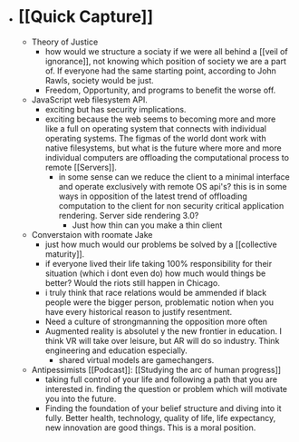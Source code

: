 - # [[Quick Capture]]
    - Theory of Justice
        - how would we structure a sociaty if we were all behind a [[veil of ignorance]], not knowing which position of society we are a part of. If everyone had the same starting point, according to John Rawls, society would be just.
        - Freedom, Opportunity, and programs to benefit the worse off.
    - JavaScript web filesystem API. 
        - exciting but has security implications. 
        - exciting because the web seems to becoming more and more like a full on operating system that connects with individual operating systems. The figmas of the world dont work with native filesystems, but what is the future where more and more individual computers are offloading the computational process to remote [[Servers]].
            - in some sense can we reduce the client to a minimal interface and operate exclusively with remote OS api's? this is in some ways in opposition of the latest trend of offloading computation to the client for non security critical application rendering. Server side rendering 3.0?
                - Just how thin can you make a thin client
    - Converstaion with roomate Jake
        - just how much would our problems be solved by a [[collective maturity]].
        - if everyone lived their life taking 100% responsibility for their situation (which i dont even do) how much would things be better? Would the riots still happen in Chicago.
        - i truly think that race relations would be ammended if black people were the bigger person, problematic notion when you have every historical reason to justify resentment.
        - Need a culture of strongmanning the opposition more often
        - Augmented reality is absolutel y the new frontier in education. I think VR will take over leisure, but AR will do so industry. Think engineering and education especially.
            - shared virtual models are gamechangers.
    - Antipessimists [[Podcast]]: [[Studying the arc of human progress]]
        - taking full control of your life and following a path that you are interested in. finding the question or problem which will motivate you into the future.
        - Finding the foundation of your belief structure and diving into it fully. Better health, technology, quality of life, life expectancy, new innovation are good things. This is a moral position.
